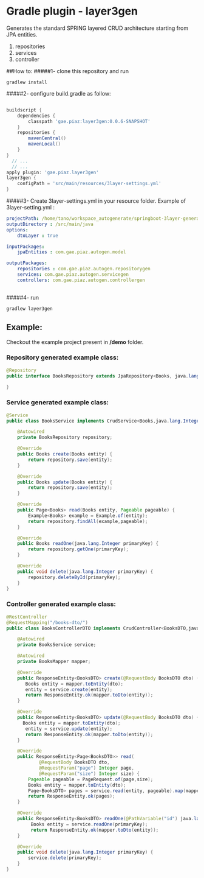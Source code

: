 # Gradle plugin - layer3gen
Generates the standard SPRING layered CRUD architecture starting from JPA entities.

1) repositories
2) services
3) controller

##How to:
#####1- clone this repository and run
```shell script
gradlew install
```
#####2- configure build.gradle as follow:
```groovy

buildscript {
	dependencies {
		classpath 'gae.piaz:layer3gen:0.0.6-SNAPSHOT'
	}
	repositories {
		mavenCentral()
		mavenLocal()
	}
}
  // ...
  // ...
apply plugin: 'gae.piaz.layer3gen'
layer3gen {
	configPath = 'src/main/resources/3layer-settings.yml'
}
```
#####3- Create 3layer-settings.yml in your resource folder.
Example of 3layer-setting.yml :

```yml
projectPath: /home/tano/workspace_autogenerate/springboot-3layer-generator
outputDirectory : /src/main/java
options:
    dtoLayer : true

inputPackages:
    jpaEntities : com.gae.piaz.autogen.model

outputPackages:
    repositories : com.gae.piaz.autogen.repositorygen
    services: com.gae.piaz.autogen.servicegen
    controllers: com.gae.piaz.autogen.controllergen
  
```
#####4- run 
```shell script
gradlew layer3gen
```

## Example: 
Checkout the example project present in **/demo** folder.

### Repository generated example class:
```java
@Repository
public interface BooksRepository extends JpaRepository<Books, java.lang.Integer> {

}
```
### Service generated example class:
```java
@Service
public class BooksService implements CrudService<Books,java.lang.Integer> {

    @Autowired
    private BooksRepository repository;

    @Override
    public Books create(Books entity) {
        return repository.save(entity);
    }

    @Override
    public Books update(Books entity) {
        return repository.save(entity);
    }

    @Override
    public Page<Books> read(Books entity, Pageable pageable) {
        Example<Books> example = Example.of(entity);
        return repository.findAll(example,pageable);
    }

    @Override
    public Books readOne(java.lang.Integer primaryKey) {
        return repository.getOne(primaryKey);
    }

    @Override
    public void delete(java.lang.Integer primaryKey) {
        repository.deleteById(primaryKey);
    }
}
```
### Controller generated example class:
```java
@RestController
@RequestMapping("/books-dto/")
public class BooksControllerDTO implements CrudController<BooksDTO,java.lang.Integer>{

    @Autowired
    private BooksService service;

    @Autowired
    private BooksMapper mapper;

    @Override
    public ResponseEntity<BooksDTO> create(@RequestBody BooksDTO dto) {
       Books entity = mapper.toEntity(dto);
       entity = service.create(entity);
       return ResponseEntity.ok(mapper.toDto(entity));
    }

    @Override
    public ResponseEntity<BooksDTO> update(@RequestBody BooksDTO dto) {
      Books entity = mapper.toEntity(dto);
       entity = service.update(entity);
       return ResponseEntity.ok(mapper.toDto(entity));
    }

    @Override
    public ResponseEntity<Page<BooksDTO>> read(
            @RequestBody BooksDTO dto,
            @RequestParam("page") Integer page,
            @RequestParam("size") Integer size) {
        Pageable pageable = PageRequest.of(page,size);
        Books entity = mapper.toEntity(dto);
        Page<BooksDTO> pages = service.read(entity, pageable).map(mapper::toDto);
        return ResponseEntity.ok(pages);
    }

    @Override
    public ResponseEntity<BooksDTO> readOne(@PathVariable("id") java.lang.Integer primaryKey) {
         Books entity = service.readOne(primaryKey);
         return ResponseEntity.ok(mapper.toDto(entity));
    }

    @Override
    public void delete(java.lang.Integer primaryKey) {
        service.delete(primaryKey);
    }
}
```


